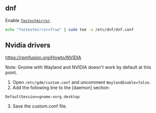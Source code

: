 ## dnf

Enable [`fastestmirror`](https://dnf.readthedocs.io/en/latest/conf_ref.html).

```bash
echo "fastestmirror=True" | sudo tee -a /etc/dnf/dnf.conf
```

## Nvidia drivers

https://rpmfusion.org/Howto/NVIDIA

Note: Gnome with Wayland and NVIDIA doesn't work by default at this point.

1. Open `/etc/gdm/custom.conf` and uncomment `WaylandEnable=false`.
2. Add the following line to the [daemon] section:

```
DefaultSession=gnome-xorg.desktop
```

3.  Save the custom.conf file.
